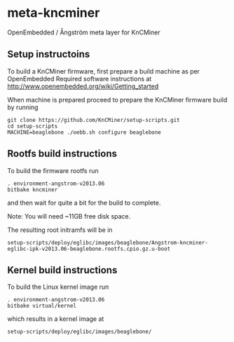 meta-kncminer
=============

OpenEmbedded / Ångström meta layer for KnCMiner

Setup instructoins
------------------

To build a KnCMiner firmware, first prepare a build machine as per OpenEmbedded Required software instructions at http://www.openembedded.org/wiki/Getting_started

When machine is prepared proceed to prepare the KnCMiner firmware build by running

    git clone https://github.com/KnCMiner/setup-scripts.git
    cd setup-scripts
    MACHINE=beaglebone ./oebb.sh configure beaglebone

Rootfs build instructions
----------------------------------
  
To build the firmware rootfs run

    . environment-angstrom-v2013.06
    bitbake kncminer

and then wait for quite a bit for the build to complete.

Note: You will need ~11GB free disk space.

The resulting root initramfs will be in

    setup-scripts/deploy/eglibc/images/beaglebone/Angstrom-kncminer-eglibc-ipk-v2013.06-beaglebone.rootfs.cpio.gz.u-boot


Kernel build instructions
-----------------------------------

To build the Linux kernel image run

    . environment-angstrom-v2013.06
    bitbake virtual/kernel

which results in a kernel image at

    setup-scripts/deploy/eglibc/images/beaglebone/

